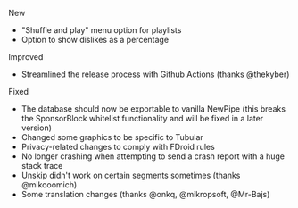 New
- "Shuffle and play" menu option for playlists
- Option to show dislikes as a percentage

Improved
- Streamlined the release process with Github Actions (thanks @thekyber)

Fixed
- The database should now be exportable to vanilla NewPipe (this breaks the SponsorBlock whitelist functionality and will be fixed in a later version)
- Changed some graphics to be specific to Tubular
- Privacy-related changes to comply with FDroid rules
- No longer crashing when attempting to send a crash report with a huge stack trace
- Unskip didn't work on certain segments sometimes (thanks @mikooomich)
- Some translation changes (thanks @onkq, @mikropsoft, @Mr-Bajs)